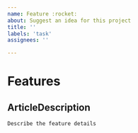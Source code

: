 ```yaml
---
name: Feature :rocket:
about: Suggest an idea for this project
title: ''
labels: 'task'
assignees: ''

---
```


# Features

## ArticleDescription

```plaintext
Describe the feature details
```

<!--
## TODOs
- [x] item 1
- [ ] item 2

## Screenshots

![screenshot](../url)
-->
